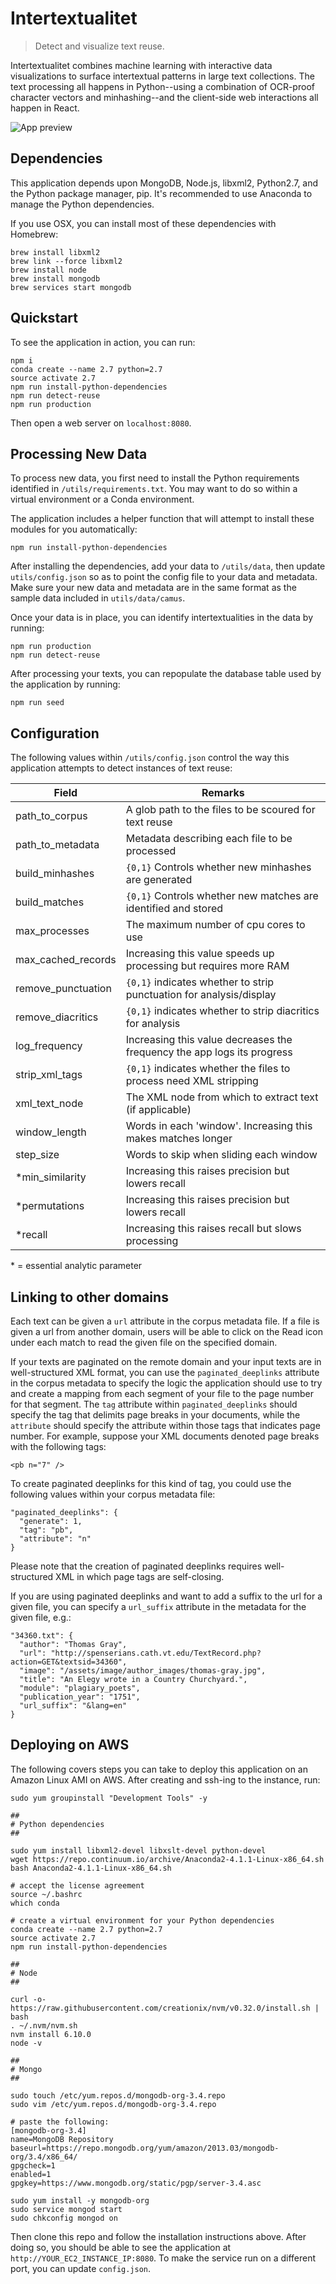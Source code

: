 # Intertextualitet
> Detect and visualize text reuse.

Intertextualitet combines machine learning with interactive data visualizations to surface intertextual patterns in large text collections. The text processing all happens in Python--using a combination of OCR-proof character vectors and minhashing--and the client-side web interactions all happen in React.

![App preview](/build/assets/image/preview.png?raw=true)

## Dependencies

This application depends upon MongoDB, Node.js, libxml2, Python2.7, and the Python package manager, pip. It's recommended to use Anaconda to manage the Python dependencies.

If you use OSX, you can install most of these dependencies with Homebrew:

```
brew install libxml2
brew link --force libxml2
brew install node
brew install mongodb
brew services start mongodb
```

## Quickstart

To see the application in action, you can run:

```
npm i
conda create --name 2.7 python=2.7
source activate 2.7
npm run install-python-dependencies
npm run detect-reuse
npm run production
```

Then open a web server on `localhost:8080`.

## Processing New Data

To process new data, you first need to install the Python requirements identified in `/utils/requirements.txt`. You may want to do so within a virtual environment or a Conda environment.

The application includes a helper function that will attempt to install these modules for you automatically:

```
npm run install-python-dependencies
```

After installing the dependencies, add your data to `/utils/data`, then update `utils/config.json` so as to point the config file to your data and metadata. Make sure your new data and metadata are in the same format as the sample data included in `utils/data/camus`.

Once your data is in place, you can identify intertextualities in the data by running:

```
npm run production
npm run detect-reuse
```

After processing your texts, you can repopulate the database table used by the application by running:

```
npm run seed
```

## Configuration

The following values within `/utils/config.json` control the way this application attempts to detect instances of text reuse:

| Field  | Remarks |
| ------------- | ------------- |
| path_to_corpus | A glob path to the files to be scoured for text reuse |
| path_to_metadata | Metadata describing each file to be processed |
| build_minhashes | `{0,1}` Controls whether new minhashes are generated |
| build_matches | `{0,1}` Controls whether new matches are identified and stored |
| max_processes | The maximum number of cpu cores to use |
| max_cached_records | Increasing this value speeds up processing but requires more RAM |
| remove_punctuation | `{0,1}` indicates whether to strip punctuation for analysis/display |
| remove_diacritics | `{0,1}` indicates whether to strip diacritics for analysis |
| log_frequency | Increasing this value decreases the frequency the app logs its progress |
| strip_xml_tags | `{0,1}` indicates whether the files to process need XML stripping |
| xml_text_node | The XML node from which to extract text (if applicable) |
| window_length | Words in each 'window'. Increasing this makes matches longer |
| step_size | Words to skip when sliding each window |
| *min_similarity | Increasing this raises precision but lowers recall |
| *permutations | Increasing this raises precision but lowers recall |
| *recall | Increasing this raises recall but slows processing |
\* = essential analytic parameter

## Linking to other domains

Each text can be given a `url` attribute in the corpus metadata file. If a file is given a url from another domain, users will be able to click on the Read icon under each match to read the given file on the specified domain.

If your texts are paginated on the remote domain and your input texts are in well-structured XML format, you can use the `paginated_deeplinks` attribute in the corpus metadata to specify the logic the application should use to try and create a mapping from each segment of your file to the page number for that segment. The `tag` attribute within `paginated_deeplinks` should specify the tag that delimits page breaks in your documents, while the `attribute` should specify the attribute within those tags that indicates page number. For example, suppose your XML documents denoted page breaks with the following tags:

```
<pb n="7" />
```

To create paginated deeplinks for this kind of tag, you could use the following values within your corpus metadata file:

```
"paginated_deeplinks": {
  "generate": 1,
  "tag": "pb",
  "attribute": "n"
}
```

Please note that the creation of paginated deeplinks requires well-structured XML in which page tags are self-closing.

If you are using paginated deeplinks and want to add a suffix to the url for a given file, you can specify a `url_suffix` attribute in the metadata for the given file, e.g.:

```
"34360.txt": {
  "author": "Thomas Gray",
  "url": "http://spenserians.cath.vt.edu/TextRecord.php?action=GET&textsid=34360",
  "image": "/assets/image/author_images/thomas-gray.jpg",
  "title": "An Elegy wrote in a Country Churchyard.",
  "module": "plagiary_poets",
  "publication_year": "1751",
  "url_suffix": "&lang=en"
}
```

## Deploying on AWS

The following covers steps you can take to deploy this application on an Amazon Linux AMI on AWS. After creating and ssh-ing to the instance, run:

```
sudo yum groupinstall "Development Tools" -y

##
# Python dependencies
##

sudo yum install libxml2-devel libxslt-devel python-devel
wget https://repo.continuum.io/archive/Anaconda2-4.1.1-Linux-x86_64.sh
bash Anaconda2-4.1.1-Linux-x86_64.sh

# accept the license agreement
source ~/.bashrc
which conda

# create a virtual environment for your Python dependencies
conda create --name 2.7 python=2.7
source activate 2.7
npm run install-python-dependencies

##
# Node
##

curl -o- https://raw.githubusercontent.com/creationix/nvm/v0.32.0/install.sh | bash
. ~/.nvm/nvm.sh
nvm install 6.10.0
node -v

##
# Mongo
##

sudo touch /etc/yum.repos.d/mongodb-org-3.4.repo
sudo vim /etc/yum.repos.d/mongodb-org-3.4.repo

# paste the following:
[mongodb-org-3.4]
name=MongoDB Repository
baseurl=https://repo.mongodb.org/yum/amazon/2013.03/mongodb-org/3.4/x86_64/
gpgcheck=1
enabled=1
gpgkey=https://www.mongodb.org/static/pgp/server-3.4.asc

sudo yum install -y mongodb-org
sudo service mongod start
sudo chkconfig mongod on
```

Then clone this repo and follow the installation instructions above. After doing so, you should be able to see the application at `http://YOUR_EC2_INSTANCE_IP:8080`. To make the service run on a different port, you can update `config.json`.
